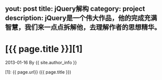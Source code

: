 yout: post
title: jQuery解构
category: project
description: jQuery是一个伟大作品，他的完成充满智慧，我们来一点点拆解他，去理解作者的思想精华。
---
# [{{ page.title }}][1]
2013-01-16 By {{ site.author_info }}


[saybye720]:    http://blog.11010.net  "、大脸"
[1]:    {{ page.url}}  ({{ page.title }})

